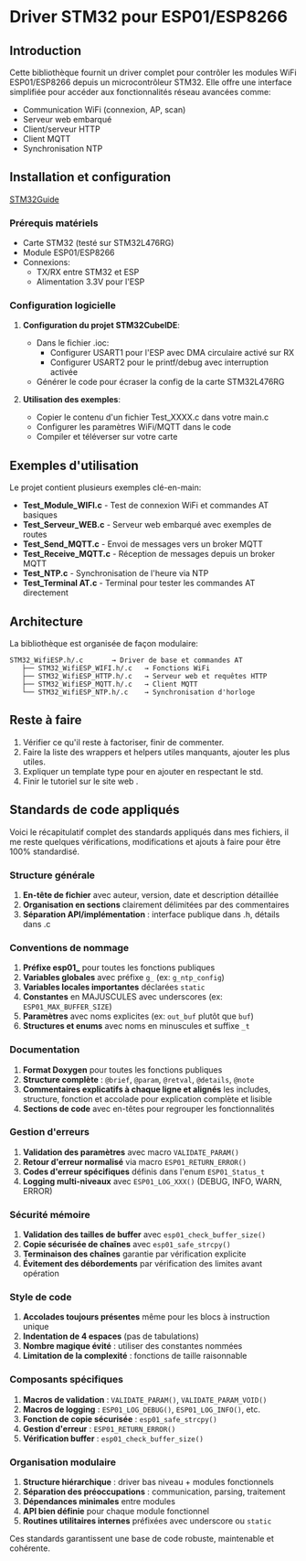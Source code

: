 # Driver STM32 pour ESP01/ESP8266

## Introduction

Cette bibliothèque fournit un driver complet pour contrôler les modules WiFi ESP01/ESP8266 depuis un microcontrôleur STM32. Elle offre une interface simplifiée pour accéder aux fonctionnalités réseau avancées comme:
- Communication WiFi (connexion, AP, scan)
- Serveur web embarqué
- Client/serveur HTTP
- Client MQTT
- Synchronisation NTP

## Installation et configuration

[STM32Guide](http://www.nasfamilyone.synology.me/STM32Guide/)

### Prérequis matériels
- Carte STM32 (testé sur STM32L476RG)
- Module ESP01/ESP8266
- Connexions:
  - TX/RX entre STM32 et ESP
  - Alimentation 3.3V pour l'ESP

### Configuration logicielle
1. **Configuration du projet STM32CubeIDE**:
   - Dans le fichier .ioc:
     - Configurer USART1 pour l'ESP avec DMA circulaire activé sur RX
     - Configurer USART2 pour le printf/debug avec interruption activée
   - Générer le code pour écraser la config de la carte STM32L476RG

2. **Utilisation des exemples**:
   - Copier le contenu d'un fichier Test_XXXX.c dans votre main.c
   - Configurer les paramètres WiFi/MQTT dans le code
   - Compiler et téléverser sur votre carte

## Exemples d'utilisation

Le projet contient plusieurs exemples clé-en-main:
- **Test_Module_WIFI.c** - Test de connexion WiFi et commandes AT basiques
- **Test_Serveur_WEB.c** - Serveur web embarqué avec exemples de routes
- **Test_Send_MQTT.c** - Envoi de messages vers un broker MQTT
- **Test_Receive_MQTT.c** - Réception de messages depuis un broker MQTT
- **Test_NTP.c** - Synchronisation de l'heure via NTP
- **Test_Terminal AT.c** - Terminal pour tester les commandes AT directement

## Architecture

La bibliothèque est organisée de façon modulaire:

```
STM32_WifiESP.h/.c       → Driver de base et commandes AT
   ├── STM32_WifiESP_WIFI.h/.c   → Fonctions WiFi
   ├── STM32_WifiESP_HTTP.h/.c   → Serveur web et requêtes HTTP
   ├── STM32_WifiESP_MQTT.h/.c   → Client MQTT
   └── STM32_WifiESP_NTP.h/.c    → Synchronisation d'horloge
```

## Reste à faire
1. Vérifier ce qu'il reste à factoriser, finir de commenter.
2. Faire la liste des wrappers et helpers utiles manquants, ajouter les plus utiles.
3. Expliquer un template type pour en ajouter en respectant le std.
4. Finir le tutoriel sur le site web .

## Standards de code appliqués

Voici le récapitulatif complet des standards appliqués dans mes fichiers, il me reste quelques vérifications, modifications et ajouts à faire pour être 100% standardisé.


### Structure générale
1. **En-tête de fichier** avec auteur, version, date et description détaillée
2. **Organisation en sections** clairement délimitées par des commentaires
3. **Séparation API/implémentation** : interface publique dans .h, détails dans .c

### Conventions de nommage
1. **Préfixe esp01_** pour toutes les fonctions publiques
2. **Variables globales** avec préfixe `g_` (ex: `g_ntp_config`)
3. **Variables locales importantes** déclarées `static`
4. **Constantes** en MAJUSCULES avec underscores (ex: `ESP01_MAX_BUFFER_SIZE`)
5. **Paramètres** avec noms explicites (ex: `out_buf` plutôt que `buf`)
6. **Structures et enums** avec noms en minuscules et suffixe `_t`

### Documentation
1. **Format Doxygen** pour toutes les fonctions publiques
2. **Structure complète** : `@brief`, `@param`, `@retval`, `@details`, `@note`
3. **Commentaires explicatifs à chaque ligne et alignés** les includes, structure, fonction et accolade pour explication complète et lisible
4. **Sections de code** avec en-têtes pour regrouper les fonctionnalités

### Gestion d'erreurs
1. **Validation des paramètres** avec macro `VALIDATE_PARAM()`
2. **Retour d'erreur normalisé** via macro `ESP01_RETURN_ERROR()`
3. **Codes d'erreur spécifiques** définis dans l'enum `ESP01_Status_t`
4. **Logging multi-niveaux** avec `ESP01_LOG_XXX()` (DEBUG, INFO, WARN, ERROR)

### Sécurité mémoire
1. **Validation des tailles de buffer** avec `esp01_check_buffer_size()`
2. **Copie sécurisée de chaînes** avec `esp01_safe_strcpy()`
3. **Terminaison des chaînes** garantie par vérification explicite
4. **Évitement des débordements** par vérification des limites avant opération

### Style de code
1. **Accolades toujours présentes** même pour les blocs à instruction unique
2. **Indentation de 4 espaces** (pas de tabulations)
3. **Nombre magique évité** : utiliser des constantes nommées
5. **Limitation de la complexité** : fonctions de taille raisonnable

### Composants spécifiques
1. **Macros de validation** : `VALIDATE_PARAM()`, `VALIDATE_PARAM_VOID()`
2. **Macros de logging** : `ESP01_LOG_DEBUG()`, `ESP01_LOG_INFO()`, etc.
3. **Fonction de copie sécurisée** : `esp01_safe_strcpy()`
4. **Gestion d'erreur** : `ESP01_RETURN_ERROR()`
5. **Vérification buffer** : `esp01_check_buffer_size()`

### Organisation modulaire
1. **Structure hiérarchique** : driver bas niveau + modules fonctionnels
2. **Séparation des préoccupations** : communication, parsing, traitement
3. **Dépendances minimales** entre modules
4. **API bien définie** pour chaque module fonctionnel
5. **Routines utilitaires internes** préfixées avec underscore ou `static`

Ces standards garantissent une base de code robuste, maintenable et cohérente.
